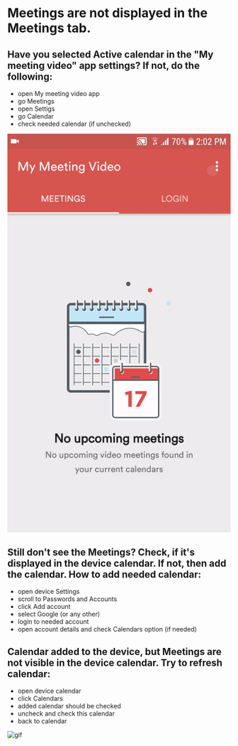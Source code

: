 # Meetings are not displayed in the Meetings tab.

## Have you selected Active calendar in the "My meeting video" app settings? If not, do the following: 
* open My meeting video app
* go Meetings 
* open Settigs 
* go Calendar
* check needed calendar (if unchecked)

![gif](ezgif.com-video-to-gif.gif)



## Still don't see the Meetings? Check, if it's displayed in the device calendar. If not, then add the calendar. How to add needed calendar: 
* open device Settings
* scroll to Passwords and Accounts
* click Add account
* select Google (or any other)
* login to needed account 
* open account details and check Calendars option (if needed)




## Calendar added to the device, but Meetings are not visible in the device calendar. Try to refresh calendar:
* open device calendar
* click Calendars
* added calendar should be checked
* uncheck and check this calendar 
* back to calendar

![gif](IMG_0027.gif)

